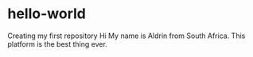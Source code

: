 # hello-world
Creating my first repository
Hi My name is Aldrin from South Africa. This platform is the best thing ever.
